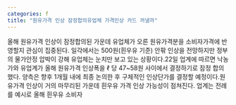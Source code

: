 ```yaml
---
categories: f
title: "원유가격 인상 잠정합의유업체 가격인상 카드 꺼낼까"
---
```

올해 원유가격 인상이 잠정합의된 가운데 유업체가 오른 원유가격분을 소비자가격에 반영할지 관심이 집중된다. 일각에서는 500원(흰우유 기준) 안팎 인상을 전망하지만 정부의 물가안정 압박이 강해 유업체는 눈치만 보고 있는 상황이다.22일 업계에 따르면 낙농가와 유업계가 올해 원유가격 인상폭을 ℓ 당 47~58원 사이에서 결정하기로 잠정 합의했다. 양측은 향후 1개월 내에 최종 논의한 후 구체적인 인상단가를 결정할 예정이다.원유가격 인상이 거의 마무리된 가운데 흰우유 가격 인상 가능성이 점쳐진다. 업계는 전례를 예시로 올해 흰우유 소비자